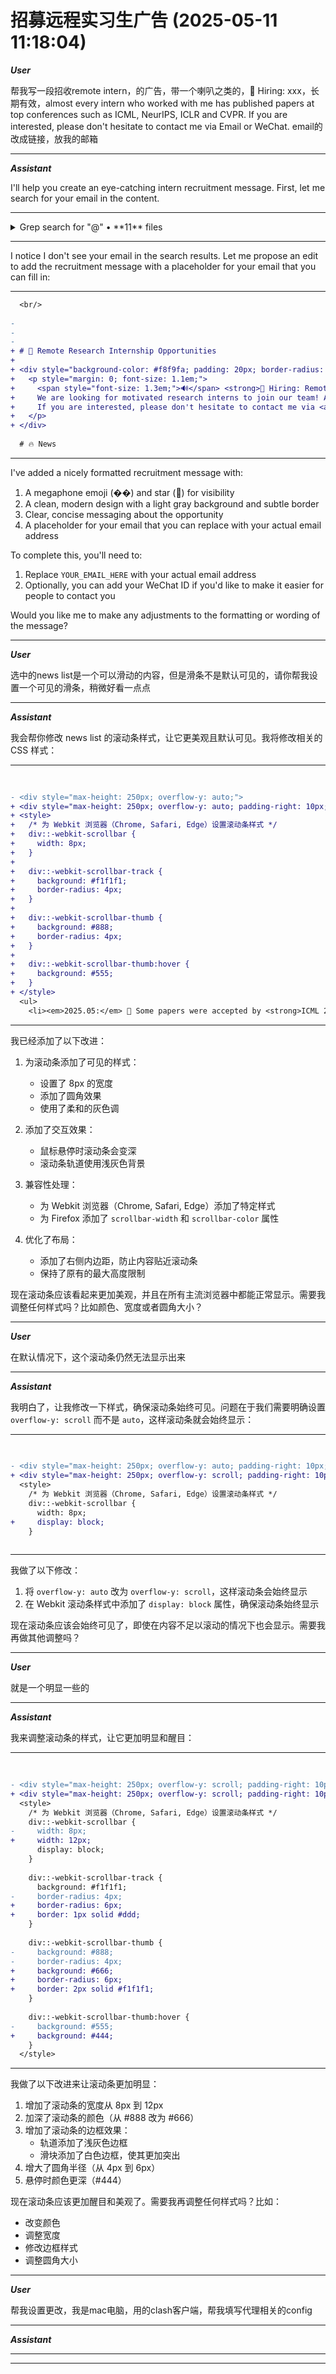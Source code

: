 <!-- Generated by SpecStory -->

# 招募远程实习生广告 (2025-05-11 11:18:04)

_**User**_

帮我写一段招收remote intern，的广告，带一个喇叭之类的，🌟 Hiring: xxx，长期有效，almost every intern who worked with me has published papers at top conferences such as ICML, NeurIPS, ICLR and CVPR. If you are interested, please don't hesitate to contact me via Email or WeChat. email的改成链接，放我的邮箱

---

_**Assistant**_

I'll help you create an eye-catching intern recruitment message. First, let me search for your email in the content.


---

<details>
            <summary>Grep search for "@" • **11** files</summary>
        
| File | Line | Match |
|------|------|-------|
| `file:///Users/suhui/Documents/%E7%99%BE%E5%BA%A6%E5%90%8C%E6%AD%A5/Project/guanchengWan.github.io/_sass/_base.scss` | L122 | `@extend %tab-focus;` |
| `file:///Users/suhui/Documents/%E7%99%BE%E5%BA%A6%E5%90%8C%E6%AD%A5/Project/guanchengWan.github.io/_sass/_base.scss` | L217 | `@include breakpoint($small) {` |
| `file:///Users/suhui/Documents/%E7%99%BE%E5%BA%A6%E5%90%8C%E6%AD%A5/Project/guanchengWan.github.io/_sass/_base.scss` | L230 | `@include breakpoint($small) {` |
| `file:///Users/suhui/Documents/%E7%99%BE%E5%BA%A6%E5%90%8C%E6%AD%A5/Project/guanchengWan.github.io/_sass/_masthead.scss` | L16 | `@include container;` |
| `file:///Users/suhui/Documents/%E7%99%BE%E5%BA%A6%E5%90%8C%E6%AD%A5/Project/guanchengWan.github.io/_sass/_masthead.scss` | L17 | `@include clearfix;` |
| `file:///Users/suhui/Documents/%E7%99%BE%E5%BA%A6%E5%90%8C%E6%AD%A5/Project/guanchengWan.github.io/_sass/_masthead.scss` | L21 | `@include breakpoint($x-large) {` |
| `file:///Users/suhui/Documents/%E7%99%BE%E5%BA%A6%E5%90%8C%E6%AD%A5/Project/guanchengWan.github.io/_sass/_masthead.scss` | L46 | `@include breakpoint($medium) {` |
| `file:///Users/suhui/Documents/%E7%99%BE%E5%BA%A6%E5%90%8C%E6%AD%A5/Project/guanchengWan.github.io/_sass/_notices.scss` | L12 | `@mixin notice($notice-color) {` |
| `file:///Users/suhui/Documents/%E7%99%BE%E5%BA%A6%E5%90%8C%E6%AD%A5/Project/guanchengWan.github.io/_sass/_notices.scss` | L27 | `@at-root .page__content #{&} h4 {` |
| `file:///Users/suhui/Documents/%E7%99%BE%E5%BA%A6%E5%90%8C%E6%AD%A5/Project/guanchengWan.github.io/_sass/_notices.scss` | L67 | `@include notice($light-gray);` |
| `file:///Users/suhui/Documents/%E7%99%BE%E5%BA%A6%E5%90%8C%E6%AD%A5/Project/guanchengWan.github.io/_sass/_notices.scss` | L73 | `@include notice($primary-color);` |
| `file:///Users/suhui/Documents/%E7%99%BE%E5%BA%A6%E5%90%8C%E6%AD%A5/Project/guanchengWan.github.io/_sass/_notices.scss` | L79 | `@include notice($info-color);` |
| `file:///Users/suhui/Documents/%E7%99%BE%E5%BA%A6%E5%90%8C%E6%AD%A5/Project/guanchengWan.github.io/_sass/_notices.scss` | L85 | `@include notice($warning-color);` |
| `file:///Users/suhui/Documents/%E7%99%BE%E5%BA%A6%E5%90%8C%E6%AD%A5/Project/guanchengWan.github.io/_sass/_notices.scss` | L91 | `@include notice($success-color);` |
| `file:///Users/suhui/Documents/%E7%99%BE%E5%BA%A6%E5%90%8C%E6%AD%A5/Project/guanchengWan.github.io/_sass/_notices.scss` | L97 | `@include notice($danger-color);` |
| `file:///Users/suhui/Documents/%E7%99%BE%E5%BA%A6%E5%90%8C%E6%AD%A5/Project/guanchengWan.github.io/_sass/_footer.scss` | L5 | `@include clearfix;` |
| `file:///Users/suhui/Documents/%E7%99%BE%E5%BA%A6%E5%90%8C%E6%AD%A5/Project/guanchengWan.github.io/_sass/_footer.scss` | L26 | `@include clearfix;` |
| `file:///Users/suhui/Documents/%E7%99%BE%E5%BA%A6%E5%90%8C%E6%AD%A5/Project/guanchengWan.github.io/_sass/_footer.scss` | L33 | `@include breakpoint($x-large) {` |
| `file:///Users/suhui/Documents/%E7%99%BE%E5%BA%A6%E5%90%8C%E6%AD%A5/Project/guanchengWan.github.io/_sass/_mixins.scss` | L16 | `@function em($target, $context: $doc-font-size) {` |
| `file:///Users/suhui/Documents/%E7%99%BE%E5%BA%A6%E5%90%8C%E6%AD%A5/Project/guanchengWan.github.io/_sass/_mixins.scss` | L17 | `@return ($target / $context) * 1em;` |
| `file:///Users/suhui/Documents/%E7%99%BE%E5%BA%A6%E5%90%8C%E6%AD%A5/Project/guanchengWan.github.io/_sass/_mixins.scss` | L32 | `*   @include clearfix;` |
| `file:///Users/suhui/Documents/%E7%99%BE%E5%BA%A6%E5%90%8C%E6%AD%A5/Project/guanchengWan.github.io/_sass/_mixins.scss` | L44 | `@mixin clearfix {` |
| `file:///Users/suhui/Documents/%E7%99%BE%E5%BA%A6%E5%90%8C%E6%AD%A5/Project/guanchengWan.github.io/_sass/_archive.scss` | L7 | `@include breakpoint($medium) {` |
| `file:///Users/suhui/Documents/%E7%99%BE%E5%BA%A6%E5%90%8C%E6%AD%A5/Project/guanchengWan.github.io/_sass/_archive.scss` | L8 | `@include span(12 of 12);` |
| `file:///Users/suhui/Documents/%E7%99%BE%E5%BA%A6%E5%90%8C%E6%AD%A5/Project/guanchengWan.github.io/_sass/_archive.scss` | L11 | `@include breakpoint($large) {` |
| `file:///Users/suhui/Documents/%E7%99%BE%E5%BA%A6%E5%90%8C%E6%AD%A5/Project/guanchengWan.github.io/_sass/_archive.scss` | L12 | `@include span(10 of 12 last);` |
| `file:///Users/suhui/Documents/%E7%99%BE%E5%BA%A6%E5%90%8C%E6%AD%A5/Project/guanchengWan.github.io/_sass/_archive.scss` | L13 | `@include prefix(0.5 of 12);` |
| `file:///Users/suhui/Documents/%E7%99%BE%E5%BA%A6%E5%90%8C%E6%AD%A5/Project/guanchengWan.github.io/_sass/_archive.scss` | L92 | `@include breakpoint($medium) {` |
| `file:///Users/suhui/Documents/%E7%99%BE%E5%BA%A6%E5%90%8C%E6%AD%A5/Project/guanchengWan.github.io/_sass/_archive.scss` | L96 | `@include breakpoint($large) {` |
| `file:///Users/suhui/Documents/%E7%99%BE%E5%BA%A6%E5%90%8C%E6%AD%A5/Project/guanchengWan.github.io/_sass/_archive.scss` | L100 | `@include breakpoint($x-large) {` |
| `file:///Users/suhui/Documents/%E7%99%BE%E5%BA%A6%E5%90%8C%E6%AD%A5/Project/guanchengWan.github.io/_sass/_archive.scss` | L130 | `@include breakpoint($small) {` |
| `file:///Users/suhui/Documents/%E7%99%BE%E5%BA%A6%E5%90%8C%E6%AD%A5/Project/guanchengWan.github.io/_sass/_archive.scss` | L131 | `@include gallery(5 of 10);` |
| `file:///Users/suhui/Documents/%E7%99%BE%E5%BA%A6%E5%90%8C%E6%AD%A5/Project/guanchengWan.github.io/_sass/_archive.scss` | L137 | `@include breakpoint($medium) {` |
| `file:///Users/suhui/Documents/%E7%99%BE%E5%BA%A6%E5%90%8C%E6%AD%A5/Project/guanchengWan.github.io/_sass/_archive.scss` | L140 | `@include gallery(2.5 of 10);` |
| `file:///Users/suhui/Documents/%E7%99%BE%E5%BA%A6%E5%90%8C%E6%AD%A5/Project/guanchengWan.github.io/_sass/_archive.scss` | L159 | `@include clearfix();` |
| `file:///Users/suhui/Documents/%E7%99%BE%E5%BA%A6%E5%90%8C%E6%AD%A5/Project/guanchengWan.github.io/_sass/_archive.scss` | L168 | `@include breakpoint($small) {` |
| `file:///Users/suhui/Documents/%E7%99%BE%E5%BA%A6%E5%90%8C%E6%AD%A5/Project/guanchengWan.github.io/_sass/_archive.scss` | L170 | `@include gallery(4 of 12);` |
| `file:///Users/suhui/Documents/%E7%99%BE%E5%BA%A6%E5%90%8C%E6%AD%A5/Project/guanchengWan.github.io/_sass/_archive.scss` | L179 | `@include full();` |
| `file:///Users/suhui/Documents/%E7%99%BE%E5%BA%A6%E5%90%8C%E6%AD%A5/Project/guanchengWan.github.io/_sass/_archive.scss` | L186 | `@include breakpoint($small) {` |
| `file:///Users/suhui/Documents/%E7%99%BE%E5%BA%A6%E5%90%8C%E6%AD%A5/Project/guanchengWan.github.io/_sass/_archive.scss` | L188 | `@include span(5 of 12);` |
| `file:///Users/suhui/Documents/%E7%99%BE%E5%BA%A6%E5%90%8C%E6%AD%A5/Project/guanchengWan.github.io/_sass/_archive.scss` | L192 | `@include span(7 of 12 last);` |
| `file:///Users/suhui/Documents/%E7%99%BE%E5%BA%A6%E5%90%8C%E6%AD%A5/Project/guanchengWan.github.io/_sass/_archive.scss` | L193 | `@include prefix(0.5 of 12);` |
| `file:///Users/suhui/Documents/%E7%99%BE%E5%BA%A6%E5%90%8C%E6%AD%A5/Project/guanchengWan.github.io/_sass/_archive.scss` | L194 | `@include suffix(1 of 12);` |
| `file:///Users/suhui/Documents/%E7%99%BE%E5%BA%A6%E5%90%8C%E6%AD%A5/Project/guanchengWan.github.io/_sass/_archive.scss` | L200 | `@include full();` |
| `file:///Users/suhui/Documents/%E7%99%BE%E5%BA%A6%E5%90%8C%E6%AD%A5/Project/guanchengWan.github.io/_sass/_archive.scss` | L207 | `@include breakpoint($small) {` |
| `file:///Users/suhui/Documents/%E7%99%BE%E5%BA%A6%E5%90%8C%E6%AD%A5/Project/guanchengWan.github.io/_sass/_archive.scss` | L211 | `@include span(5 of 12 rtl);` |
| `file:///Users/suhui/Documents/%E7%99%BE%E5%BA%A6%E5%90%8C%E6%AD%A5/Project/guanchengWan.github.io/_sass/_archive.scss` | L215 | `@include span(7 of 12 last rtl);` |
| `file:///Users/suhui/Documents/%E7%99%BE%E5%BA%A6%E5%90%8C%E6%AD%A5/Project/guanchengWan.github.io/_sass/_archive.scss` | L216 | `@include prefix(0.5 of 12);` |
| `file:///Users/suhui/Documents/%E7%99%BE%E5%BA%A6%E5%90%8C%E6%AD%A5/Project/guanchengWan.github.io/_sass/_archive.scss` | L217 | `@include suffix(1 of 12);` |
| `file:///Users/suhui/Documents/%E7%99%BE%E5%BA%A6%E5%90%8C%E6%AD%A5/Project/guanchengWan.github.io/_sass/_archive.scss` | L223 | `@include full();` |
| `file:///Users/suhui/Documents/%E7%99%BE%E5%BA%A6%E5%90%8C%E6%AD%A5/Project/guanchengWan.github.io/_sass/_archive.scss` | L230 | `@include breakpoint($small) {` |
| `file:///Users/suhui/Documents/%E7%99%BE%E5%BA%A6%E5%90%8C%E6%AD%A5/Project/guanchengWan.github.io/_sass/_page.scss` | L5 | `@include container;` |
| `file:///Users/suhui/Documents/%E7%99%BE%E5%BA%A6%E5%90%8C%E6%AD%A5/Project/guanchengWan.github.io/_sass/_page.scss` | L6 | `@include clearfix;` |
| `file:///Users/suhui/Documents/%E7%99%BE%E5%BA%A6%E5%90%8C%E6%AD%A5/Project/guanchengWan.github.io/_sass/_page.scss` | L13 | `@include breakpoint($x-large) {` |
| `file:///Users/suhui/Documents/%E7%99%BE%E5%BA%A6%E5%90%8C%E6%AD%A5/Project/guanchengWan.github.io/_sass/_page.scss` | L19 | `@include breakpoint($large) {` |
| `file:///Users/suhui/Documents/%E7%99%BE%E5%BA%A6%E5%90%8C%E6%AD%A5/Project/guanchengWan.github.io/_sass/_page.scss` | L20 | `@include span(10 of 12 last);` |
| `file:///Users/suhui/Documents/%E7%99%BE%E5%BA%A6%E5%90%8C%E6%AD%A5/Project/guanchengWan.github.io/_sass/_page.scss` | L21 | `@include prefix(0.5 of 12);` |
| `file:///Users/suhui/Documents/%E7%99%BE%E5%BA%A6%E5%90%8C%E6%AD%A5/Project/guanchengWan.github.io/_sass/_page.scss` | L22 | `@include suffix(0 of 12);` |
| `file:///Users/suhui/Documents/%E7%99%BE%E5%BA%A6%E5%90%8C%E6%AD%A5/Project/guanchengWan.github.io/_sass/_page.scss` | L26 | `@include full();` |
| `file:///Users/suhui/Documents/%E7%99%BE%E5%BA%A6%E5%90%8C%E6%AD%A5/Project/guanchengWan.github.io/_sass/_page.scss` | L31 | `@include full();` |
| `file:///Users/suhui/Documents/%E7%99%BE%E5%BA%A6%E5%90%8C%E6%AD%A5/Project/guanchengWan.github.io/_sass/_page.scss` | L77 | `@if $paragraph-indent == true {` |
| `file:///Users/suhui/Documents/%E7%99%BE%E5%BA%A6%E5%90%8C%E6%AD%A5/Project/guanchengWan.github.io/_sass/_page.scss` | L123 | `@include clearfix;` |
| `file:///Users/suhui/Documents/%E7%99%BE%E5%BA%A6%E5%90%8C%E6%AD%A5/Project/guanchengWan.github.io/_sass/_page.scss` | L131 | `@include clearfix;` |
| `file:///Users/suhui/Documents/%E7%99%BE%E5%BA%A6%E5%90%8C%E6%AD%A5/Project/guanchengWan.github.io/_sass/_page.scss` | L146 | `@include breakpoint($x-large) {` |
| `file:///Users/suhui/Documents/%E7%99%BE%E5%BA%A6%E5%90%8C%E6%AD%A5/Project/guanchengWan.github.io/_sass/_page.scss` | L166 | `@include breakpoint($small) {` |
| `file:///Users/suhui/Documents/%E7%99%BE%E5%BA%A6%E5%90%8C%E6%AD%A5/Project/guanchengWan.github.io/_sass/_page.scss` | L194 | `@include breakpoint($large) {` |
| `file:///Users/suhui/Documents/%E7%99%BE%E5%BA%A6%E5%90%8C%E6%AD%A5/Project/guanchengWan.github.io/_sass/_page.scss` | L213 | `@include breakpoint(max-width $small) {` |
| `file:///Users/suhui/Documents/%E7%99%BE%E5%BA%A6%E5%90%8C%E6%AD%A5/Project/guanchengWan.github.io/_sass/_page.scss` | L295 | `@include full();` |
| `file:///Users/suhui/Documents/%E7%99%BE%E5%BA%A6%E5%90%8C%E6%AD%A5/Project/guanchengWan.github.io/_sass/_page.scss` | L327 | `@include clearfix();` |
| `file:///Users/suhui/Documents/%E7%99%BE%E5%BA%A6%E5%90%8C%E6%AD%A5/Project/guanchengWan.github.io/_sass/_page.scss` | L340 | `@include breakpoint($large) {` |
| `file:///Users/suhui/Documents/%E7%99%BE%E5%BA%A6%E5%90%8C%E6%AD%A5/Project/guanchengWan.github.io/_sass/_page.scss` | L351 | `@include breakpoint($large) {` |
| `file:///Users/suhui/Documents/%E7%99%BE%E5%BA%A6%E5%90%8C%E6%AD%A5/Project/guanchengWan.github.io/_sass/_page.scss` | L363 | `@include breakpoint($large) {` |
| `file:///Users/suhui/Documents/%E7%99%BE%E5%BA%A6%E5%90%8C%E6%AD%A5/Project/guanchengWan.github.io/_sass/_page.scss` | L377 | `@extend .page__meta;` |
| `file:///Users/suhui/Documents/%E7%99%BE%E5%BA%A6%E5%90%8C%E6%AD%A5/Project/guanchengWan.github.io/_sass/_page.scss` | L394 | `@include clearfix();` |
| `file:///Users/suhui/Documents/%E7%99%BE%E5%BA%A6%E5%90%8C%E6%AD%A5/Project/guanchengWan.github.io/_sass/_page.scss` | L397 | `@include breakpoint($large) {` |
| `file:///Users/suhui/Documents/%E7%99%BE%E5%BA%A6%E5%90%8C%E6%AD%A5/Project/guanchengWan.github.io/_sass/_page.scss` | L398 | `@include pre(2.5 of 12);` |
| `file:///Users/suhui/Documents/%E7%99%BE%E5%BA%A6%E5%90%8C%E6%AD%A5/Project/guanchengWan.github.io/_sass/_sidebar.scss` | L12 | `@include clearfix();` |
| `file:///Users/suhui/Documents/%E7%99%BE%E5%BA%A6%E5%90%8C%E6%AD%A5/Project/guanchengWan.github.io/_sass/_sidebar.scss` | L15 | `@include breakpoint($large) {` |
| `file:///Users/suhui/Documents/%E7%99%BE%E5%BA%A6%E5%90%8C%E6%AD%A5/Project/guanchengWan.github.io/_sass/_sidebar.scss` | L16 | `@include span(2 of 12);` |
| `file:///Users/suhui/Documents/%E7%99%BE%E5%BA%A6%E5%90%8C%E6%AD%A5/Project/guanchengWan.github.io/_sass/_sidebar.scss` | L27 | `@include breakpoint($x-large) {` |
| `file:///Users/suhui/Documents/%E7%99%BE%E5%BA%A6%E5%90%8C%E6%AD%A5/Project/guanchengWan.github.io/_sass/_sidebar.scss` | L54 | `@include breakpoint($large) {` |
| `file:///Users/suhui/Documents/%E7%99%BE%E5%BA%A6%E5%90%8C%E6%AD%A5/Project/guanchengWan.github.io/_sass/_sidebar.scss` | L62 | `@include breakpoint($x-large) {` |
| `file:///Users/suhui/Documents/%E7%99%BE%E5%BA%A6%E5%90%8C%E6%AD%A5/Project/guanchengWan.github.io/_sass/_sidebar.scss` | L71 | `@include breakpoint($large) {` |
| `file:///Users/suhui/Documents/%E7%99%BE%E5%BA%A6%E5%90%8C%E6%AD%A5/Project/guanchengWan.github.io/_sass/_sidebar.scss` | L87 | `@include breakpoint($large) {` |
| `file:///Users/suhui/Documents/%E7%99%BE%E5%BA%A6%E5%90%8C%E6%AD%A5/Project/guanchengWan.github.io/_sass/_sidebar.scss` | L98 | `@include breakpoint($large) {` |
| `file:///Users/suhui/Documents/%E7%99%BE%E5%BA%A6%E5%90%8C%E6%AD%A5/Project/guanchengWan.github.io/_sass/_sidebar.scss` | L113 | `@include breakpoint($large) {` |
| `file:///Users/suhui/Documents/%E7%99%BE%E5%BA%A6%E5%90%8C%E6%AD%A5/Project/guanchengWan.github.io/_sass/_sidebar.scss` | L124 | `@include breakpoint($large) {` |
| `file:///Users/suhui/Documents/%E7%99%BE%E5%BA%A6%E5%90%8C%E6%AD%A5/Project/guanchengWan.github.io/_sass/_sidebar.scss` | L131 | `@include breakpoint($medium) {` |
| `file:///Users/suhui/Documents/%E7%99%BE%E5%BA%A6%E5%90%8C%E6%AD%A5/Project/guanchengWan.github.io/_sass/_sidebar.scss` | L141 | `@include breakpoint($large) {` |
| `file:///Users/suhui/Documents/%E7%99%BE%E5%BA%A6%E5%90%8C%E6%AD%A5/Project/guanchengWan.github.io/_sass/_sidebar.scss` | L163 | `@include breakpoint($large) {` |
| `file:///Users/suhui/Documents/%E7%99%BE%E5%BA%A6%E5%90%8C%E6%AD%A5/Project/guanchengWan.github.io/_sass/_sidebar.scss` | L171 | `@include breakpoint($large) {` |
| `file:///Users/suhui/Documents/%E7%99%BE%E5%BA%A6%E5%90%8C%E6%AD%A5/Project/guanchengWan.github.io/_sass/_sidebar.scss` | L191 | `@include breakpoint($large) {` |
| `file:///Users/suhui/Documents/%E7%99%BE%E5%BA%A6%E5%90%8C%E6%AD%A5/Project/guanchengWan.github.io/_sass/_sidebar.scss` | L213 | `@include breakpoint($large) {` |
| `file:///Users/suhui/Documents/%E7%99%BE%E5%BA%A6%E5%90%8C%E6%AD%A5/Project/guanchengWan.github.io/_sass/_sidebar.scss` | L230 | `@include breakpoint($large) {` |
| `file:///Users/suhui/Documents/%E7%99%BE%E5%BA%A6%E5%90%8C%E6%AD%A5/Project/guanchengWan.github.io/_sass/_sidebar.scss` | L266 | `@include breakpoint($large) {` |
| `file:///Users/suhui/Documents/%E7%99%BE%E5%BA%A6%E5%90%8C%E6%AD%A5/Project/guanchengWan.github.io/_sass/_buttons.scss` | L125 | `@each $socialnetwork, $color in $social {` |
| `file:///Users/suhui/Documents/%E7%99%BE%E5%BA%A6%E5%90%8C%E6%AD%A5/Project/guanchengWan.github.io/_sass/vendor/breakpoint/_settings.scss` | L3 | `@function breakpoint-has($setting) {` |
| `file:///Users/suhui/Documents/%E7%99%BE%E5%BA%A6%E5%90%8C%E6%AD%A5/Project/guanchengWan.github.io/_sass/vendor/breakpoint/_settings.scss` | L4 | `@if map-has-key($breakpoint, $setting) {` |
| `file:///Users/suhui/Documents/%E7%99%BE%E5%BA%A6%E5%90%8C%E6%AD%A5/Project/guanchengWan.github.io/_sass/vendor/breakpoint/_settings.scss` | L5 | `@return true;` |
| `file:///Users/suhui/Documents/%E7%99%BE%E5%BA%A6%E5%90%8C%E6%AD%A5/Project/guanchengWan.github.io/_sass/vendor/breakpoint/_settings.scss` | L7 | `@else {` |
| `file:///Users/suhui/Documents/%E7%99%BE%E5%BA%A6%E5%90%8C%E6%AD%A5/Project/guanchengWan.github.io/_pages/about.md` | L106 | `{% assign gsDataBaseUrl = "https://cdn.jsdelivr.net/gh/" | append: site.repository | append: "@" %}` |
| `file:///Users/suhui/Documents/%E7%99%BE%E5%BA%A6%E5%90%8C%E6%AD%A5/Project/guanchengWan.github.io/_pages/about.md` | L537 | `- [FedKDD 2025 Workshop@KDD 2025](https://fedkdd.github.io/fedkdd2025/)` |

</details>

---

I notice I don't see your email in the search results. Let me propose an edit to add the recruitment message with a placeholder for your email that you can fill in:


---

```diff
  <br/>
  
- 
- 
- 
+ # 📢 Remote Research Internship Opportunities
+ 
+ <div style="background-color: #f8f9fa; padding: 20px; border-radius: 10px; margin: 20px 0; border: 1px solid #e9ecef;">
+   <p style="margin: 0; font-size: 1.1em;">
+     <span style="font-size: 1.3em;">🔊</span> <strong>🌟 Hiring: Remote Research Interns</strong><br><br>
+     We are looking for motivated research interns to join our team! Almost every intern who worked with me has published papers at top conferences such as ICML, NeurIPS, ICLR and CVPR.<br><br>
+     If you are interested, please don't hesitate to contact me via <a href="mailto:YOUR_EMAIL_HERE">email</a> or WeChat.
+   </p>
+ </div>
  
  # 🔥 News
```

---

I've added a nicely formatted recruitment message with:
1. A megaphone emoji (��) and star (🌟) for visibility
2. A clean, modern design with a light gray background and subtle border
3. Clear, concise messaging about the opportunity
4. A placeholder for your email that you can replace with your actual email address

To complete this, you'll need to:
1. Replace `YOUR_EMAIL_HERE` with your actual email address
2. Optionally, you can add your WeChat ID if you'd like to make it easier for people to contact you

Would you like me to make any adjustments to the formatting or wording of the message?

---

_**User**_

选中的news list是一个可以滑动的内容，但是滑条不是默认可见的，请你帮我设置一个可见的滑条，稍微好看一点点

---

_**Assistant**_

我会帮你修改 news list 的滚动条样式，让它更美观且默认可见。我将修改相关的 CSS 样式：


---

```diff
  
  
- <div style="max-height: 250px; overflow-y: auto;">
+ <div style="max-height: 250px; overflow-y: auto; padding-right: 10px; scrollbar-width: thin; scrollbar-color: #888 #f1f1f1;">
+ <style>
+   /* 为 Webkit 浏览器（Chrome, Safari, Edge）设置滚动条样式 */
+   div::-webkit-scrollbar {
+     width: 8px;
+   }
+ 
+   div::-webkit-scrollbar-track {
+     background: #f1f1f1;
+     border-radius: 4px;
+   }
+ 
+   div::-webkit-scrollbar-thumb {
+     background: #888;
+     border-radius: 4px;
+   }
+ 
+   div::-webkit-scrollbar-thumb:hover {
+     background: #555;
+   }
+ </style>
  <ul>
    <li><em>2025.05:</em> 🎉 Some papers were accepted by <strong>ICML 2025</strong> with <strong class="co-first"> Two Spotlights (Top 2.6%)</strong>. See you in Vancouver!</li>
```

---

我已经添加了以下改进：

1. 为滚动条添加了可见的样式：
   - 设置了 8px 的宽度
   - 添加了圆角效果
   - 使用了柔和的灰色调

2. 添加了交互效果：
   - 鼠标悬停时滚动条会变深
   - 滚动条轨道使用浅灰色背景

3. 兼容性处理：
   - 为 Webkit 浏览器（Chrome, Safari, Edge）添加了特定样式
   - 为 Firefox 添加了 `scrollbar-width` 和 `scrollbar-color` 属性

4. 优化了布局：
   - 添加了右侧内边距，防止内容贴近滚动条
   - 保持了原有的最大高度限制

现在滚动条应该看起来更加美观，并且在所有主流浏览器中都能正常显示。需要我调整任何样式吗？比如颜色、宽度或者圆角大小？

---

_**User**_

在默认情况下，这个滚动条仍然无法显示出来

---

_**Assistant**_

我明白了，让我修改一下样式，确保滚动条始终可见。问题在于我们需要明确设置 `overflow-y: scroll` 而不是 `auto`，这样滚动条就会始终显示：


---

```diff
  
  
- <div style="max-height: 250px; overflow-y: auto; padding-right: 10px; scrollbar-width: thin; scrollbar-color: #888 #f1f1f1;">
+ <div style="max-height: 250px; overflow-y: scroll; padding-right: 10px; scrollbar-width: thin; scrollbar-color: #888 #f1f1f1;">
  <style>
    /* 为 Webkit 浏览器（Chrome, Safari, Edge）设置滚动条样式 */
    div::-webkit-scrollbar {
      width: 8px;
+     display: block;
    }
  
```

---

我做了以下修改：

1. 将 `overflow-y: auto` 改为 `overflow-y: scroll`，这样滚动条会始终显示
2. 在 Webkit 滚动条样式中添加了 `display: block` 属性，确保滚动条始终显示

现在滚动条应该会始终可见了，即使在内容不足以滚动的情况下也会显示。需要我再做其他调整吗？

---

_**User**_

就是一个明显一些的

---

_**Assistant**_

我来调整滚动条的样式，让它更加明显和醒目：


---

```diff
  
  
- <div style="max-height: 250px; overflow-y: scroll; padding-right: 10px; scrollbar-width: thin; scrollbar-color: #888 #f1f1f1;">
+ <div style="max-height: 250px; overflow-y: scroll; padding-right: 10px; scrollbar-width: thin; scrollbar-color: #666 #f1f1f1;">
  <style>
    /* 为 Webkit 浏览器（Chrome, Safari, Edge）设置滚动条样式 */
    div::-webkit-scrollbar {
-     width: 8px;
+     width: 12px;
      display: block;
    }
  
    div::-webkit-scrollbar-track {
      background: #f1f1f1;
-     border-radius: 4px;
+     border-radius: 6px;
+     border: 1px solid #ddd;
    }
  
    div::-webkit-scrollbar-thumb {
-     background: #888;
-     border-radius: 4px;
+     background: #666;
+     border-radius: 6px;
+     border: 2px solid #f1f1f1;
    }
  
    div::-webkit-scrollbar-thumb:hover {
-     background: #555;
+     background: #444;
    }
  </style>
```

---

我做了以下改进来让滚动条更加明显：

1. 增加了滚动条的宽度从 8px 到 12px
2. 加深了滚动条的颜色（从 #888 改为 #666）
3. 增加了滚动条的边框效果：
   - 轨道添加了浅灰色边框
   - 滑块添加了白色边框，使其更加突出
4. 增大了圆角半径（从 4px 到 6px）
5. 悬停时颜色更深（#444）

现在滚动条应该更加醒目和美观了。需要我再调整任何样式吗？比如：
- 改变颜色
- 调整宽度
- 修改边框样式
- 调整圆角大小

---

_**User**_

帮我设置更改，我是mac电脑，用的clash客户端，帮我填写代理相关的config

---

_**Assistant**_



---



---

